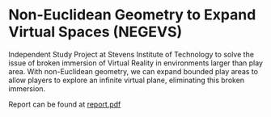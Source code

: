 # Non-Euclidean Geometry to Expand Virtual Spaces (NEGEVS)
Independent Study Project at Stevens Institute of Technology to solve the issue of broken immersion of Virtual Reality in environments larger than play area. With non-Euclidean geometry, we can expand bounded play areas to allow players to explore an infinite virtual plane, eliminating this broken immersion.

Report can be found at [report.pdf](report.pdf)
